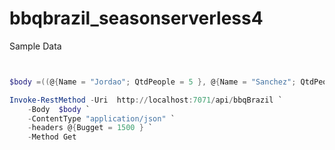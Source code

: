 # bbqbrazil_seasonserverless4

Sample Data
```powershell


$body =((@{Name = "Jordao"; QtdPeople = 5 }, @{Name = "Sanchez"; QtdPeople = 6 }) | ConvertTo-Json)

Invoke-RestMethod -Uri  http://localhost:7071/api/bbqBrazil `
    -Body  $body `
    -ContentType "application/json" `
    -headers @{Bugget = 1500 } `
    -Method Get

```